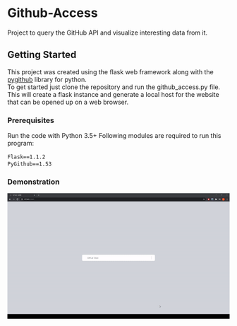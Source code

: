 # Github-Access
Project to query the GitHub API and visualize interesting data from it.

## Getting Started

This project was created using the flask web framework along with the [pygithub](https://pygithub.readthedocs.io/en/latest/introduction.html) library for python.<br/>
To get started just clone the repository and run the github_access.py file. This will create a flask instance and generate a local host for the website that can be opened up on a web browser. 

### Prerequisites
Run the code with Python 3.5+
Following modules are required to run this program:

```
Flask==1.1.2
PyGithub==1.53
```


### Demonstration

![alt text](images/website-footage.gif)
